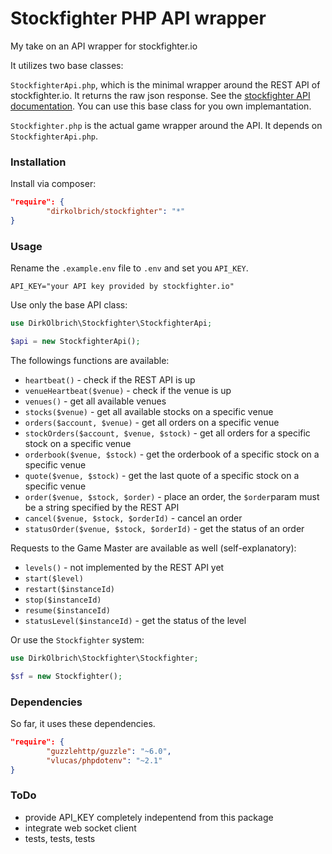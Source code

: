 # Stockfighter PHP API wrapper

My take on an API wrapper for stockfighter.io

It utilizes two base classes:

`StockfighterApi.php`, which is the minimal wrapper around the REST API of stockfighter.io. It returns the raw json response. See the [stockfighter API documentation](https://starfighter.readme.io/v1.0/docs). You can use this base class for you own implemantation.

`Stockfighter.php` is the actual game wrapper around the API. It depends on `StockfighterApi.php`.

### Installation

Install via composer:
```json
"require": {
        "dirkolbrich/stockfighter": "*"
}
```

### Usage

Rename the `.example.env` file to `.env` and set you `API_KEY`.
```env
API_KEY="your API key provided by stockfighter.io"
```

Use only the base API class:
```php
use DirkOlbrich\Stockfighter\StockfighterApi;

$api = new StockfighterApi();
```
The followings functions are available:
- `heartbeat()` - check if the REST API is up
- `venueHeartbeat($venue)` - check if the venue is up
- `venues()` - get all available venues
- `stocks($venue)` - get all available stocks on a specific venue
- `orders($account, $venue)` - get all orders on a specific venue
- `stockOrders($account, $venue, $stock)` - get all orders for a specific stock on a specific venue
- `orderbook($venue, $stock)` - get the orderbook of a specific stock on a specific venue
- `quote($venue, $stock)` - get the last quote of a specific stock on a specific venue
- `order($venue, $stock, $order)` - place an order, the `$order`param must be a string specified by the REST API
- `cancel($venue, $stock, $orderId)` - cancel an order
- `statusOrder($venue, $stock, $orderId)` - get the status of an order

Requests to the Game Master are available as well (self-explanatory):
- `levels()` - not implemented by the REST API yet
- `start($level)`
- `restart($instanceId)`
- `stop($instanceId)`
- `resume($instanceId)`
- `statusLevel($instanceId)` - get the status of the level


Or use the `Stockfighter` system:
```php
use DirkOlbrich\Stockfighter\Stockfighter;

$sf = new Stockfighter();
```


### Dependencies

So far, it uses these dependencies.
```json
"require": {
        "guzzlehttp/guzzle": "~6.0",
        "vlucas/phpdotenv": "~2.1"
}
```

### ToDo

- provide API_KEY completely indepentend from this package 
- integrate web socket client
- tests, tests, tests
